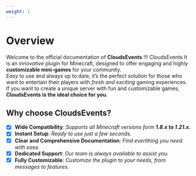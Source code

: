```yaml
---
weight: 1
---
```

# Overview

Welcome to the official documentation of <b>CloudsEvents</b>
!!! CloudsEvents 
    It is an <i>innovative</i> plugin for Minecraft, designed to offer engaging and highly <b>customizable mini-games</b> for your community.<br>
    <i>Easy</i> to use and always up to date, it’s the perfect solution for those who want to entertain their players with <i>fresh and exciting</i> gaming experiences.<br>
    If you want to create a unique server with fun and customizable games, <b>CloudsEvents is the ideal choice for you</b>.

## Why choose CloudsEvents?
- [x] <b>Wide Compatibility</b>: <i>Supports all Minecraft versions form <b>1.8.x to 1.21.x.</b></i>
- [x] <b>Instant Setup</b>: <i>Ready to use just a few seconds.</i>
- [x] <b>Clear and Comprehensive Documentation</b>: <i>Find everithing you need with ease.</i>
- [x] <b>Dedicated Support</b>: <i>Our team is always available to assist you.</i>
- [x] <b>Fully Customizable</b>: <i>Customize the plugin to your needs, from messages to features.</i>